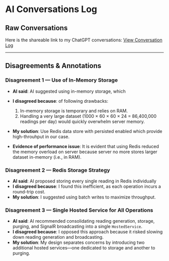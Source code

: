 # AI Conversations Log

## Raw Conversations
Here is the shareable link to my ChatGPT conversations:
[View Conversation Log](https://chatgpt.com/share/68e39f34-40d4-8010-8021-987ba634c862)

---

## Disagreements & Annotations

### Disagreement 1 — Use of In-Memory Storage
- **AI said**: AI suggested using in-memory storage, which 
- **I disagreed because**: of following drawbacks:

  1. In-memory storage is temporary and relies on RAM.
  2. Handling a very large dataset (1000 × 60 × 60 × 24 = 86,400,000 readings per day) would quickly overwhelm server memory.    
- **My solution**: Use Redis data store with persisted enabled which provide high-throuhput in our case. 
- **Evidence of performance issue**: It is evident that using Redis reduced the memory overload on server because server no more stores larger dataset in-memory (i.e., in RAM).  

### Disagreement 2 — Redis Storage Strategy
- **AI said**: AI proposed storing every single reading in Redis individually  
- **I disagreed because**: I found this inefficient, as each operation incurs a round-trip cost.  
- **My solution**: I suggested using batch writes to maximize throughput.  

### Disagreement 3 — Single Hosted Service for All Operations
- **AI said**: AI recommended consolidating reading generation, storage, purging, and SignalR broadcasting into a single `HostedService`.  
- **I disagreed because**: I opposed this approach because it risked slowing down reading generation and broadcasting.  
- **My solution**: My design separates concerns by introducing two additional hosted services—one dedicated to storage and another to purging.  

